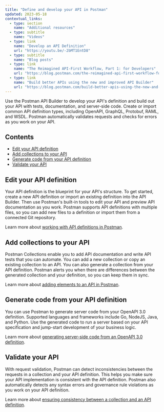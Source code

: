 ```yaml
---
title: "Define and develop your API in Postman"
updated: 2023-05-18
contextual_links:
  - type: section
    name: "Additional resources"
  - type: subtitle
    name: "Videos"
  - type: link
    name: "Develop an API Definition"
    url: "https://youtu.be/-2bMT1EntD8"
  - type: subtitle
    name: "Blog posts"
  - type: link
    name: "The Reimagined API-First Workflow, Part 1: for Developers"
    url: "https://blog.postman.com/the-reimagined-api-first-workflow-for-developers/"
  - type: link
    name: "Build better APIs using the new and improved API Builder"
    url: "https://blog.postman.com/build-better-apis-using-the-new-and-improved-api-builder/"
---
```


Use the Postman API Builder to develop your API's definition and build out your API with tests, documentation, and server-side code. Create or import common API definition types, including OpenAPI, GraphQL, Protobuf, RAML, and WSDL. Postman automatically validates requests and checks for errors as you work on your API.

## Contents

* [Edit your API definition](#edit-your-api-definition)
* [Add collections to your API](#add-collections-to-your-api)
* [Generate code from your API definition](#generate-code-from-your-api-definition)
* [Validate your API](#validate-your-api)

## Edit your API definition

Your API definition is the blueprint for your API's structure. To get started, create a new API definition or import an existing definition into the API Builder. Then use Postman's built-in tools to edit your API and preview API documentation as you work. Postman supports API definitions with multiple files, so you can add new files to a definition or import them from a connected Git repository.

Learn more about [working with API definitions in Postman](/docs/designing-and-developing-your-api/developing-an-api/defining-an-api/).

## Add collections to your API

Postman Collections enable you to add API documentation and write API tests that you can automate. You can add a new collection or copy an existing collection to an API. You can also generate a collection from your API definition. Postman alerts you when there are differences between the generated collection and your definition, so you can keep them in sync.

Learn more about [adding elements to an API in Postman](/docs/designing-and-developing-your-api/developing-an-api/adding-api-elements/).

## Generate code from your API definition

You can use Postman to generate server code from your OpenAPI 3.0 definition. Supported languages and frameworks include Go, NodeJS, Java, and Python. Use the generated code to run a server based on your API specification and jump-start development of your business logic.

Learn more about [generating server-side code from an OpenAPI 3.0 definition](/docs/designing-and-developing-your-api/developing-an-api/generating-server-code/).

## Validate your API

With request validation, Postman can detect inconsistencies between the requests in a collection and your API definition. This helps you make sure your API implementation is consistent with the API definition. Postman also automatically detects any syntax errors and governance rule violations as you work on your API definition.

Learn more about [ensuring consistency between a collection and an API definition](/docs/designing-and-developing-your-api/developing-an-api/validating-elements-against-schema/).
